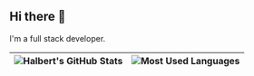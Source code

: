 ## Hi there 👋

I'm a full stack developer.

| <img align="center" src="https://github-readme-stats.vercel.app/api?username=princescar&show_icons=true&include_all_commits=true&theme=buefy&hide_border=true" alt="Halbert's GitHub Stats" /> | <img align="center" src="https://github-readme-stats.vercel.app/api/top-langs/?username=princescar&layout=compact&theme=buefy&hide_border=true" alt="Most Used Languages" /> |
| ------------- | ------------- |

<!--
**princescar/princescar** is a ✨ _special_ ✨ repository because its `README.md` (this file) appears on your GitHub profile.

Here are some ideas to get you started:

- 🔭 I’m currently working on ...
- 🌱 I’m currently learning ...
- 👯 I’m looking to collaborate on ...
- 🤔 I’m looking for help with ...
- 💬 Ask me about ...
- 📫 How to reach me: ...
- 😄 Pronouns: ...
- ⚡ Fun fact: ...
-->
